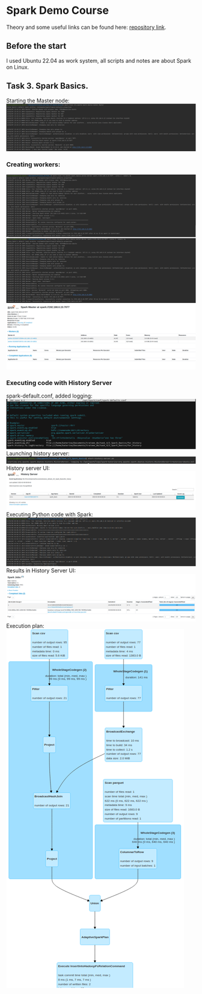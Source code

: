# Spark Demo Course

Theory and some useful links can be found here: [repository link](https://github.com/andrewD46/spark_demo_course/tree/main).

## Before the start
I used Ubuntu 22.04 as work system, all scripts and notes are about Spark on Linux.

## Task 3. Spark Basics.
Starting the Master node:
![img_1.png](images/img_1.png)

### Creating workers:
![img_2.png](images/img_2.png)
![img_3.png](images/img_3.png)
![img_4.png](images/img_4.png)

### Executing code with History Server
spark-default.conf, added logging:
![img_5.png](images/img_5.png)
Launching history server:
![img_6.png](images/img_6.png)
History server UI:
![img_7.png](images/img_7.png)
Executing Python code with Spark:
![img_9.png](images/img_9.png)
Results in History Server UI:
![img_8.png](images/img_8.png)
Execution plan:
![img.png](images/img.png)